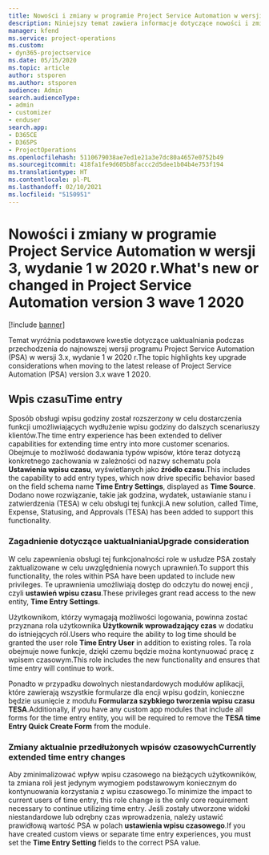 ```yaml
---
title: Nowości i zmiany w programie Project Service Automation w wersji 3.x, wydanie 1 w 2020 r.
description: Niniejszy temat zawiera informacje dotyczące nowości i zmian w programie Project Service Automation w wersji 3, wydanie 1 z 2020 r.
manager: kfend
ms.service: project-operations
ms.custom:
- dyn365-projectservice
ms.date: 05/15/2020
ms.topic: article
author: stsporen
ms.author: stsporen
audience: Admin
search.audienceType:
- admin
- customizer
- enduser
search.app:
- D365CE
- D365PS
- ProjectOperations
ms.openlocfilehash: 5110679038ae7ed1e21a3e7dc80a4657e0752b49
ms.sourcegitcommit: 418fa1fe9d605b8faccc2d5dee1b04b4e753f194
ms.translationtype: HT
ms.contentlocale: pl-PL
ms.lasthandoff: 02/10/2021
ms.locfileid: "5150951"
---
```

# <a name="whats-new-or-changed-in-project-service-automation-version-3-wave-1-2020"></a><span data-ttu-id="95959-103">Nowości i zmiany w programie Project Service Automation w wersji 3, wydanie 1 w 2020 r.</span><span class="sxs-lookup"><span data-stu-id="95959-103">What's new or changed in Project Service Automation version 3 wave 1 2020</span></span>

[!include [banner](../includes/psa-now-project-operations.md)]

<span data-ttu-id="95959-104">Temat wyróżnia podstawowe kwestie dotyczące uaktualniania podczas przechodzenia do najnowszej wersji programu Project Service Automation (PSA) w wersji 3.x, wydanie 1 w 2020 r.</span><span class="sxs-lookup"><span data-stu-id="95959-104">The topic highlights key upgrade considerations when moving to the latest release of Project Service Automation (PSA) version 3.x wave 1 2020.</span></span>

## <a name="time-entry"></a><span data-ttu-id="95959-105">Wpis czasu</span><span class="sxs-lookup"><span data-stu-id="95959-105">Time entry</span></span>
<span data-ttu-id="95959-106">Sposób obsługi wpisu godziny został rozszerzony w celu dostarczenia funkcji umożliwiających wydłużenie wpisu godziny do dalszych scenariuszy klientów.</span><span class="sxs-lookup"><span data-stu-id="95959-106">The time entry experience has been extended to deliver capabilities for extending time entry into more customer scenarios.</span></span> <span data-ttu-id="95959-107">Obejmuje to możliwość dodawania typów wpisów, które teraz dotyczą konkretnego zachowania w zależności od nazwy schematu pola **Ustawienia wpisu czasu**, wyświetlanych jako **źródło czasu**.</span><span class="sxs-lookup"><span data-stu-id="95959-107">This includes the capability to add entry types, which now drive specific behavior based on the field schema name **Time Entry Settings**, displayed as **Time Source**.</span></span> <span data-ttu-id="95959-108">Dodano nowe rozwiązanie, takie jak godzina, wydatek, ustawianie stanu i zatwierdzenia (TESA) w celu obsługi tej funkcji.</span><span class="sxs-lookup"><span data-stu-id="95959-108">A new solution, called Time, Expense, Statusing, and Approvals (TESA) has been added to support this functionality.</span></span>

### <a name="upgrade-consideration"></a><span data-ttu-id="95959-109">Zagadnienie dotyczące uaktualniania</span><span class="sxs-lookup"><span data-stu-id="95959-109">Upgrade consideration</span></span>
<span data-ttu-id="95959-110">W celu zapewnienia obsługi tej funkcjonalności role w usłudze PSA zostały zaktualizowane w celu uwzględnienia nowych uprawnień.</span><span class="sxs-lookup"><span data-stu-id="95959-110">To support this functionality, the roles within PSA have been updated to include new privileges.</span></span> <span data-ttu-id="95959-111">Te uprawnienia umożliwiają dostęp do odczytu do nowej encji , czyli **ustawień wpisu czasu**.</span><span class="sxs-lookup"><span data-stu-id="95959-111">These privileges grant read access to the new entity, **Time Entry Settings**.</span></span>

<span data-ttu-id="95959-112">Użytkownikom, którzy wymagają możliwości logowania, powinna zostać przyznana rola użytkownika **Użytkownik wprowadzający czas** w dodatku do istniejących ról.</span><span class="sxs-lookup"><span data-stu-id="95959-112">Users who require the ability to log time should be granted the user role **Time Entry User** in addition to existing roles.</span></span> <span data-ttu-id="95959-113">Ta rola obejmuje nowe funkcje, dzięki czemu będzie można kontynuować pracę z wpisem czasowym.</span><span class="sxs-lookup"><span data-stu-id="95959-113">This role includes the new functionality and ensures that time entry will continue to work.</span></span>

<span data-ttu-id="95959-114">Ponadto w przypadku dowolnych niestandardowych modułów aplikacji, które zawierają wszystkie formularze dla encji wpisu godzin, konieczne będzie usunięcie z modułu **Formularza szybkiego tworzenia wpisu czasu TESA**.</span><span class="sxs-lookup"><span data-stu-id="95959-114">Additionally, if you have any custom app modules that include all forms for the time entry entity, you will be required to remove the **TESA time Entry Quick Create Form** from the module.</span></span>

### <a name="currently-extended-time-entry-changes"></a><span data-ttu-id="95959-115">Zmiany aktualnie przedłużonych wpisów czasowych</span><span class="sxs-lookup"><span data-stu-id="95959-115">Currently extended time entry changes</span></span>
<span data-ttu-id="95959-116">Aby zminimalizować wpływ wpisu czasowego na bieżących użytkowników, ta zmiana roli jest jedynym wymogiem podstawowym koniecznym do kontynuowania korzystania z wpisu czasowego.</span><span class="sxs-lookup"><span data-stu-id="95959-116">To minimize the impact to current users of time entry, this role change is the only core requirement necessary to continue utilizing time entry.</span></span> <span data-ttu-id="95959-117">Jeśli zostały utworzone widoki niestandardowe lub odrębny czas wprowadzenia, należy ustawić prawidłową wartość PSA w polach **ustawienia wpisu czasowego**.</span><span class="sxs-lookup"><span data-stu-id="95959-117">If you have created custom views or separate time entry experiences, you must set the **Time Entry Setting** fields to the correct PSA value.</span></span>
